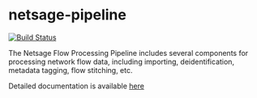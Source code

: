 # netsage-pipeline


[![Build Status](https://travis-ci.com/netsage-project/netsage-pipeline.svg?branch=master)](https://travis-ci.com/netsage-project/netsage-pipeline)

The Netsage Flow Processing Pipeline includes several components for processing network flow data, including importing, deidentification, metadata tagging, flow stitching, etc.

Detailed documentation is available [here](https://netsage-project.github.io/netsage-pipeline/)



